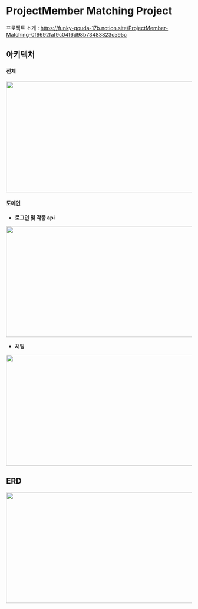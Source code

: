 # ProjectMember Matching Project

프로젝트 소개 : https://funky-gouda-17b.notion.site/ProjectMember-Matching-0f9692faf9c04f6d98b73483823c595c

## 아키텍처
#### 전체
<img src="https://github.com/JungHoonKim-KR/Web_Procject/assets/100742423/26c8bc43-8afa-4283-b2ce-32e915d41576.png" width="550" height="300"/>

#### 도메인
- **로그인 및 각종 api**
<img src="https://github.com/JungHoonKim-KR/Web_Procject/assets/100742423/0f1d190a-f4b5-4bdc-8325-92b883bf931f.png" width="550" height="300"/>

- **채팅**
<img src="https://github.com/JungHoonKim-KR/Web_Procject/assets/100742423/b2aac500-580b-41e4-aafd-4495fb9eacdc.png" width="550" height="300"/> 

## ERD
<img src="https://github.com/JungHoonKim-KR/Web_Procject/assets/100742423/28896d8c-f0cf-4715-99e3-38914f73a4bc.png" width = "550" height="300"/>
